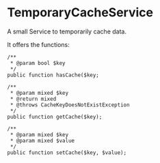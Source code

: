 # TemporaryCacheService
A small Service to temporarily cache data.

It offers the functions:

    /**
     * @param bool $key
     */
    public function hasCache($key;

    /**
     * @param mixed $key
     * @return mixed
     * @throws CacheKeyDoesNotExistException
     */
    public function getCache($key);

    /**
     * @param mixed $key
     * @param mixed $value
     */
    public function setCache($key, $value);
